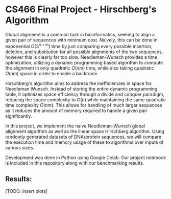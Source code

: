 # CS466 Final Project - Hirschberg's Algorithm

Global alignment is a common task in bioinformatics, seeking to align a given pair of sequences with minimum cost. Naively, this can be done in exponential $O(3^{n+m})$ time by just comparing every possible insertion, deletion, and substitution for all possible alignments of the two sequences, however this is clearly far too slow. Needleman-Wunsch provides a time optimization, utilizing a dynamic programming based algorithm to compute the alignment in only quadratic $O(nm)$ time, while also taking quadratic $O(nm)$ space in order to enable a backtrace.

Hirschberg's algorithm aims to address the inefficiencies in space for Needleman Wunsch. Instead of storing the entire dynamic programming table, it optimizes space efficiency through a divide and conquer paradigm, reducing the space complexity to $O(n)$ while maintaining the same quadratic time complexity $O(nm)$. This allows for handling of much larger sequences as it reduces the amount of memory required to handle a given pair significantly.

In this project, we implement the naive Needleman-Wunsch global alignment algorithm as well as the linear space Hirschberg algorithm. Using randomly generated datasets of DNA/protein sequences, we will compare the execution time and memory usage of these to algorithms over inputs of various sizes. 

Development was done in Python using Google Colab. Our project notebook is included in this repository along with our benchmarking results.

## Results:

[TODO: insert plots]
